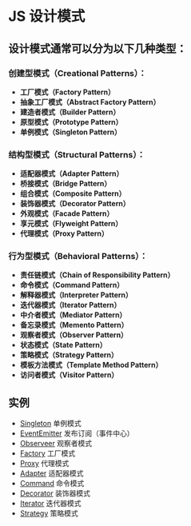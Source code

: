 # JS 设计模式

## 设计模式通常可以分为以下几种类型：

### 创建型模式（Creational Patterns）：

- **工厂模式（Factory Pattern）**
- **抽象工厂模式（Abstract Factory Pattern）**
- **建造者模式（Builder Pattern）**
- **原型模式（Prototype Pattern）**
- **单例模式（Singleton Pattern）**

### 结构型模式（Structural Patterns）：

- **适配器模式（Adapter Pattern）**
- **桥接模式（Bridge Pattern）**
- **组合模式（Composite Pattern）**
- **装饰器模式（Decorator Pattern）**
- **外观模式（Facade Pattern）**
- **享元模式（Flyweight Pattern）**
- **代理模式（Proxy Pattern）**

### 行为型模式（Behavioral Patterns）：

- **责任链模式（Chain of Responsibility Pattern）**
- **命令模式（Command Pattern）**
- **解释器模式（Interpreter Pattern）**
- **迭代器模式（Iterator Pattern）**
- **中介者模式（Mediator Pattern）**
- **备忘录模式（Memento Pattern）**
- **观察者模式（Observer Pattern）**
- **状态模式（State Pattern）**
- **策略模式（Strategy Pattern）**
- **模板方法模式（Template Method Pattern）**
- **访问者模式（Visitor Pattern）**

## 实例

- [Singleton](./Singleton) 单例模式
- [EventEmitter](./EventEmitter) 发布订阅（事件中心）
- [Observeer](./observer) 观察者模式
- [Factory](./Factory) 工厂模式
- [Proxy](./Proxy) 代理模式
- [Adapter](./Adapter) 适配器模式
- [Command](./Command) 命令模式
- [Decorator](./Decorator) 装饰器模式
- [Iterator](./Iterator) 迭代器模式
- [Strategy](./Strategy.md) 策略模式
